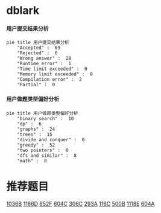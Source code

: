 # dblark

<!-- tabs:start -->



#### **用户提交结果分析**

```mermaid
pie title 用户提交结果分析
    "Accepted" :  69
    "Rejected" :  0
    "Wrong answer" :  28
    "Runtime error" :  1
    "Time limit exceeded" :  0
    "Memory limit exceeded" :  0
    "Compilation error" :  2
    "Partial" :  0
```

#### **用户做题类型偏好分析**

```mermaid
pie title 用户做题类型偏好分析
    "binary search" :  10
    "dp" :  6
    "graphs" :  24
    "trees" :  15
    "divide and conquer" :  0
    "greedy" :  52
    "two pointers" :  0
    "dfs and similar" :  8
    "math" :  8
```



<!-- tabs:end -->
# 推荐题目
[1036B](https://codeforces.com/contest/1036/problem/B)
[1186D](https://codeforces.com/contest/1186/problem/D)
[652F](https://codeforces.com/contest/652/problem/F)
[604C](https://codeforces.com/contest/604/problem/C)
[306C](https://codeforces.com/contest/306/problem/C)
[293A](https://codeforces.com/contest/293/problem/A)
[116C](https://codeforces.com/contest/116/problem/C)
[500B](https://codeforces.com/contest/500/problem/B)
[1118E](https://codeforces.com/contest/1118/problem/E)
[604A](https://codeforces.com/contest/604/problem/A)
